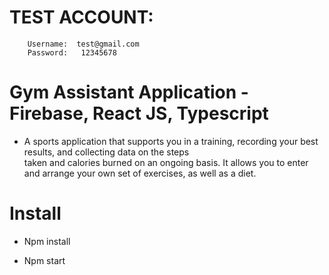 # TEST ACCOUNT: 
        Username:  test@gmail.com
        Password:   12345678

# Gym Assistant Application - Firebase, React JS, Typescript

- A sports application that supports you in a training, recording your best results, and collecting data on the steps  
  taken and calories burned on an ongoing basis. It allows you to enter and arrange your own set of exercises, as well as a diet.

# Install

- Npm install

- Npm start
